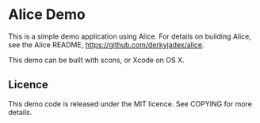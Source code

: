 Alice Demo
==========

This is a simple demo application using Alice. For details on building Alice, 
see the Alice README, <https://github.com/derkyjadex/alice>.

This demo can be built with scons, or Xcode on OS X.


Licence
-------

This demo code is released under the MIT licence. See COPYING for more details.
